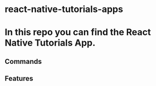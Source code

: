 # react-native-tutorials-apps
In this repo you can find the React Native Tutorials App.
 ======================================================

 ## Commands 

 ## Features
